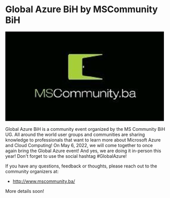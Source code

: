 # Global Azure BiH by MSCommunity BiH

[![MS Community BiH](mscommunitybih.png "Visit us here!")](https://www.meetup.com/MS-Community-BiH/events/270102902/)

Global Azure BiH is a community event organized by the MS Community BiH UG.
All around the world user groups and communities are sharing knowledge to professionals that want to learn more about Microsoft Azure and Cloud Computing!
On May 6, 2022, we will come together to once again bring the Global Azure event! And yes, we are doing it in-person this year! Don't forget to use the social hashtag #GlobalAzure!


If you have any questions, feedback or thoughts, please reach out to the community organizers at:
* http://www.mscommunity.ba/

More details soon!
